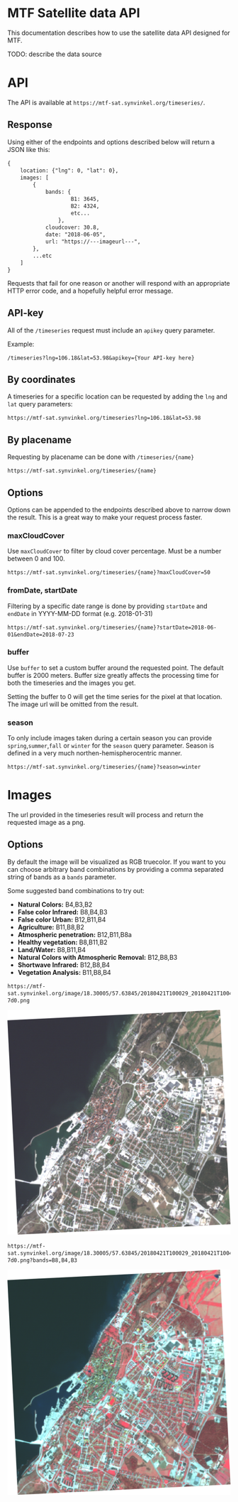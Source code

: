 
# MTF Satellite data API

This documentation describes how to use the satellite data API designed for MTF.

TODO: describe the data source

# API

The API is available at `https://mtf-sat.synvinkel.org/timeseries/`.

## Response

Using either of the endpoints and options described below will return a JSON like this:

```
{
    location: {"lng": 0, "lat": 0},
    images: [
        {
            bands: {
                    B1: 3645,
                    B2: 4324,
                    etc...
                },
            cloudcover: 30.8,
            date: "2018-06-05",
            url: "https://---imageurl---",
        },
        ...etc
    ]
}
```

Requests that fail for one reason or another will respond with an appropriate HTTP error code, and a hopefully helpful error message.

## API-key

All of the `/timeseries` request must include an `apikey` query parameter. 

Example:
```
/timeseries?lng=106.18&lat=53.98&apikey={Your API-key here}
```

## By coordinates

A timeseries for a specific location can be requested by adding the `lng` and `lat` query parameters:

```
https://mtf-sat.synvinkel.org/timeseries?lng=106.18&lat=53.98
```

## By placename

Requesting by placename can be done with `/timeseries/{name}`

```
https://mtf-sat.synvinkel.org/timeseries/{name}
```

## Options

Options can be appended to the endpoints described above to narrow down the result. This is a great way to make your request process faster.

### maxCloudCover

Use `maxCloudCover` to filter by cloud cover percentage. Must be a number between 0 and 100.

```
https://mtf-sat.synvinkel.org/timeseries/{name}?maxCloudCover=50
```

### fromDate, startDate

Filtering by a specific date range is done by providing `startDate` and `endDate` in YYYY-MM-DD format (e.g. 2018-01-31) 

```
https://mtf-sat.synvinkel.org/timeseries/{name}?startDate=2018-06-01&endDate=2018-07-23
```

### buffer

Use `buffer` to set a custom buffer around the requested point. The default buffer is 2000 meters. Buffer size greatly affects the processing time for both the timeseries and the images you get.

Setting the buffer to 0 will get the time series for the pixel at that location. The image url will be omitted from the result.

### season

To only include images taken during a certain season you can provide `spring`,`summer`,`fall` or `winter` for the `season` query parameter. Season is defined in a very much northen-hemispherocentric manner.

```
https://mtf-sat.synvinkel.org/timeseries/{name}?season=winter
```

# Images

The url provided in the timeseries result will process and return the requested image as a png. 

## Options

By default the image will be visualized as RGB truecolor. If you want to you can choose arbitrary band combinations by providing a comma separated string of bands as a `bands` parameter.

Some suggested band combinations to try out:

* **Natural Colors:** B4,B3,B2
* **False color Infrared:** B8,B4,B3
* **False color Urban:** B12,B11,B4
* **Agriculture:** B11,B8,B2
* **Atmospheric penetration:** B12,B11,B8a
* **Healthy vegetation:** B8,B11,B2
* **Land/Water:** B8,B11,B4
* **Natural Colors with Atmospheric Removal:** B12,B8,B3
* **Shortwave Infrared:** B12,B8,B4
* **Vegetation Analysis:** B11,B8,B4

```
https://mtf-sat.synvinkel.org/image/18.30005/57.63845/20180421T100029_20180421T100427_T33VXD-7d0.png
```
![rgb visualization](images/20180421T100029_20180421T100427_T33VXD-7d0.png)
```
https://mtf-sat.synvinkel.org/image/18.30005/57.63845/20180421T100029_20180421T100427_T33VXD-7d0.png?bands=B8,B4,B3
```
![false color visualization](images/20180421T100029_20180421T100427_T33VXD-7d0_falsecolor.png)


